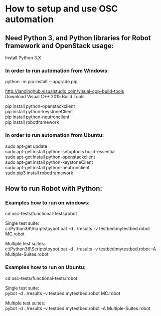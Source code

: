 # How to setup and use OSC automation

## Need Python 3, and Python libraries for Robot framework and OpenStack usage:

Install Python 3.X  

### In order to run automation from Windows:

python -m pip install --upgrade pip

http://landinghub.visualstudio.com/visual-cpp-build-tools  
Download Visual C++ 2015 Build Tools  

pip install python-openstackclient  
pip install python-keystoneClient  
pip install python-neutronclient  
pip install robotframework  


### In order to run automation from Ubuntu:

sudo apt-get update  
sudo apt-get install python-setuptools build-essential  
sudo apt-get install python-openstackclient  
sudo apt-get install python-keystoneClient  
sudo apt-get install python-neutronclient  
sudo pip3 install robotframework  

## How to run Robot with Python:

### Examples how to run on windows:

cd  osc-tests\functional-tests\robot  

Single test suite:   
c:\Python36\Scripts\pybot.bat -d ..\results -v testbed:mytestbed.robot MC.robot

Multiple test suites:   
c:\Python36\Scripts\pybot.bat -d ..\results -v testbed:mytestbed.robot -A Multiple-Suites.robot

### Examples how to run on Ubuntu:
cd  osc-tests/functional-tests/robot

Single test suite:  
pybot -d ../results -v testbed:mytestbed.robot MC.robot

Multiple test suites:   
pybot -d ../results -v testbed:mytestbed.robot -A Multiple-Suites.robot
